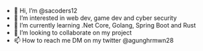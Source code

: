 - 👋 Hi, I’m @sacoders12
- 👀 I’m interested in web dev, game dev and cyber security
- 🌱 I’m currently learning .Net Core, Golang, Spring Boot and Rust
- 💞️ I’m looking to collaborate on my project
- 📫 How to reach me DM on my twitter @agunghrmwn28

<!---
sacoders12/sacoders12 is a ✨ special ✨ repository because its `README.md` (this file) appears on your GitHub profile.
You can click the Preview link to take a look at your changes.
--->
